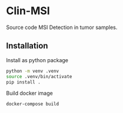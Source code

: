 # Clin-MSI

Source code MSI Detection in tumor samples.

## Installation

Install as python package

~~~~bash
python -m venv .venv
source .venv/bin/activate
pip install .
~~~~

Build docker image

~~~~bash
docker-compose build
~~~~